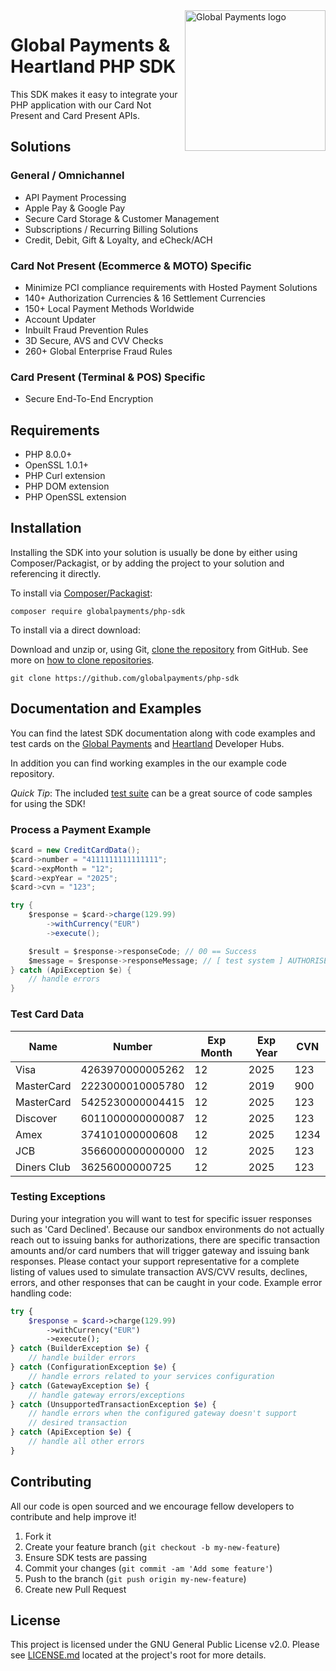 <a href="https://github.com/globalpayments" target="_blank">
    <img src="https://developer.globalpay.com/static/media/logo.dab7811d.svg" alt="Global Payments logo" title="Global Payments" align="right" width="225" />
</a>

# Global Payments & Heartland PHP SDK

This SDK makes it easy to integrate your PHP application with our Card Not Present and Card Present APIs. 

## Solutions

### General / Omnichannel

* API Payment Processing
* Apple Pay & Google Pay
* Secure Card Storage & Customer Management
* Subscriptions / Recurring Billing Solutions
* Credit, Debit, Gift & Loyalty, and eCheck/ACH

### Card Not Present (Ecommerce & MOTO) Specific

* Minimize PCI compliance requirements with Hosted Payment Solutions 
* 140+ Authorization Currencies & 16 Settlement Currencies
* 150+ Local Payment Methods Worldwide
* Account Updater
* Inbuilt Fraud Prevention Rules
* 3D Secure, AVS and CVV Checks
* 260+ Global Enterprise Fraud Rules

### Card Present (Terminal & POS) Specific

* Secure End-To-End Encryption

## Requirements

- PHP 8.0.0+
- OpenSSL 1.0.1+
- PHP Curl extension
- PHP DOM extension
- PHP OpenSSL extension

## Installation

Installing the SDK into your solution is usually be done by either using Composer/Packagist, or by adding the project to your solution and referencing it directly.

To install via [Composer/Packagist](https://packagist.org/packages/globalpayments/php-sdk):

```
composer require globalpayments/php-sdk
```

To install via a direct download:

Download and unzip or, using Git, [clone the repository](https://github.com/globalpayments/php-sdk) from GitHub. See more on [how to clone repositories](https://help.github.com/articles/cloning-a-repository/).

```
git clone https://github.com/globalpayments/php-sdk
```

## Documentation and Examples

You can find the latest SDK documentation along with code examples and test cards on the [Global Payments](https://developer.realexpayments.com) and [Heartland](https://developer.heartlandpaymentsystems.com/documentation) Developer Hubs.

In addition you can find working examples in the our example code repository.

*Quick Tip*: The included [test suite](https://github.com/globalpayments/php-sdk/tree/master/test) can be a great source of code samples for using the SDK!

### Process a Payment Example

```csharp
$card = new CreditCardData();
$card->number = "4111111111111111";
$card->expMonth = "12";
$card->expYear = "2025";
$card->cvn = "123";

try {
    $response = $card->charge(129.99)
        ->withCurrency("EUR")
        ->execute();

    $result = $response->responseCode; // 00 == Success
    $message = $response->responseMessage; // [ test system ] AUTHORISED
} catch (ApiException $e) {
    // handle errors
}
```

### Test Card Data

Name        | Number           | Exp Month | Exp Year | CVN
----------- | ---------------- | --------- | -------- | ----
Visa        | 4263970000005262 | 12        | 2025     | 123
MasterCard  | 2223000010005780 | 12        | 2019     | 900
MasterCard  | 5425230000004415 | 12        | 2025     | 123
Discover    | 6011000000000087 | 12        | 2025     | 123
Amex        | 374101000000608  | 12        | 2025     | 1234
JCB         | 3566000000000000 | 12        | 2025     | 123
Diners Club | 36256000000725   | 12        | 2025     | 123

### Testing Exceptions

During your integration you will want to test for specific issuer responses such as 'Card Declined'. Because our sandbox environments do not actually reach out to issuing banks for authorizations, there are specific transaction amounts and/or card numbers that will trigger gateway and issuing bank responses. Please contact your support representative for a complete listing of values used to simulate transaction AVS/CVV results, declines, errors, and other responses that can be caught in your code. Example error handling code:

```php
try {
    $response = $card->charge(129.99)
        ->withCurrency("EUR")
        ->execute();
} catch (BuilderException $e) {
    // handle builder errors
} catch (ConfigurationException $e) {
    // handle errors related to your services configuration
} catch (GatewayException $e) {
    // handle gateway errors/exceptions
} catch (UnsupportedTransactionException $e) {
    // handle errors when the configured gateway doesn't support
    // desired transaction
} catch (ApiException $e) {
    // handle all other errors
}
```

## Contributing

All our code is open sourced and we encourage fellow developers to contribute and help improve it!

1. Fork it
2. Create your feature branch (`git checkout -b my-new-feature`)
3. Ensure SDK tests are passing
4. Commit your changes (`git commit -am 'Add some feature'`)
5. Push to the branch (`git push origin my-new-feature`)
6. Create new Pull Request

## License

This project is licensed under the GNU General Public License v2.0. Please see [LICENSE.md](LICENSE.md) located at the project's root for more details.
